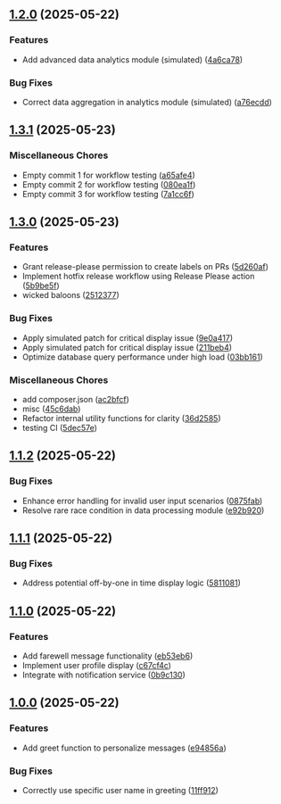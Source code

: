 ## [1.2.0](https://github.com/Ctikki/github-playground/compare/v1.1.2...v1.2.0) (2025-05-22)

### Features

* Add advanced data analytics module (simulated) ([4a6ca78](https://github.com/Ctikki/github-playground/commit/4a6ca789c8a76c15117f34269b14bde45cc95a7b))

### Bug Fixes

* Correct data aggregation in analytics module (simulated) ([a76ecdd](https://github.com/Ctikki/github-playground/commit/a76ecdd20e4214ce09d7d5328306feee1ad01109))
## [1.3.1](https://github.com/Ctikki/github-playground/compare/v1.3.0...v1.3.1) (2025-05-23)


### Miscellaneous Chores

* Empty commit 1 for workflow testing ([a65afe4](https://github.com/Ctikki/github-playground/commit/a65afe4b08da0fa15593a59198c077330b62cdf1))
* Empty commit 2 for workflow testing ([080ea1f](https://github.com/Ctikki/github-playground/commit/080ea1fd4641355080f02e1d8657d7a58dfc9e20))
* Empty commit 3 for workflow testing ([7a1cc6f](https://github.com/Ctikki/github-playground/commit/7a1cc6f048b9546733e62322f191eda3c6718dba))

## [1.3.0](https://github.com/Ctikki/github-playground/compare/v1.2.0...v1.3.0) (2025-05-23)


### Features

* Grant release-please permission to create labels on PRs ([5d260af](https://github.com/Ctikki/github-playground/commit/5d260af8f049d0cdbe3805408a59c404cc6036a0))
* Implement hotfix release workflow using Release Please action ([5b9be5f](https://github.com/Ctikki/github-playground/commit/5b9be5fb2d6623e76ff394c638ce78e8b6586be3))
* wicked baloons ([2512377](https://github.com/Ctikki/github-playground/commit/251237761ab0c653282b4b1cafaa88b888d1d6ab))


### Bug Fixes

* Apply simulated patch for critical display issue ([9e0a417](https://github.com/Ctikki/github-playground/commit/9e0a4173d35543250a7409e4a269e325d4d05a59))
* Apply simulated patch for critical display issue ([211beb4](https://github.com/Ctikki/github-playground/commit/211beb4422ae6578a476d209a4b27bf948d0d7a6))
* Optimize database query performance under high load ([03bb161](https://github.com/Ctikki/github-playground/commit/03bb161b128e02b0bedfc0488c13e6a8d7fce7b3))


### Miscellaneous Chores

* add composer.json ([ac2bfcf](https://github.com/Ctikki/github-playground/commit/ac2bfcfadd9491cb6592d55dcafbddd085e21455))
* misc ([45c6dab](https://github.com/Ctikki/github-playground/commit/45c6dab57746083c1445880a211814c61ea414c2))
* Refactor internal utility functions for clarity ([36d2585](https://github.com/Ctikki/github-playground/commit/36d2585a5343d1421424eaa8de110641c8bed901))
* testing CI ([5dec57e](https://github.com/Ctikki/github-playground/commit/5dec57ec29f1913ac9e2eb83c321eb4c150c928a))

## [1.1.2](https://github.com/Ctikki/github-playground/compare/v1.1.1...v1.1.2) (2025-05-22)

### Bug Fixes

* Enhance error handling for invalid user input scenarios ([0875fab](https://github.com/Ctikki/github-playground/commit/0875fab04d5bd77f9182d6f4d8004068a2ecddca))
* Resolve rare race condition in data processing module ([e92b920](https://github.com/Ctikki/github-playground/commit/e92b920f15ec8b97cb294b63695533f9e2a750b7))
## [1.1.1](https://github.com/Ctikki/github-playground/compare/v1.1.0...v1.1.1) (2025-05-22)

### Bug Fixes

* Address potential off-by-one in time display logic ([5811081](https://github.com/Ctikki/github-playground/commit/581108131c955c4efe15875df1e0e86e33fc3a90))
## [1.1.0](https://github.com/Ctikki/github-playground/compare/v1.0.0...v1.1.0) (2025-05-22)

### Features

* Add farewell message functionality ([eb53eb6](https://github.com/Ctikki/github-playground/commit/eb53eb684e61adf1d9e4cf4dbcf8b166f5e49ca4))
* Implement user profile display ([c67cf4c](https://github.com/Ctikki/github-playground/commit/c67cf4cfce6b8aee0b33fe8b000d9d5168a87cea))
* Integrate with notification service ([0b9c130](https://github.com/Ctikki/github-playground/commit/0b9c130d32d0abc80ad7476e1bfe8e204a97204f))
## [1.0.0](https://github.com/Ctikki/github-playground/compare/e94856adeb415bc3b1d20eb0713b1f02342b78bd...v1.0.0) (2025-05-22)

### Features

* Add greet function to personalize messages ([e94856a](https://github.com/Ctikki/github-playground/commit/e94856adeb415bc3b1d20eb0713b1f02342b78bd))

### Bug Fixes

* Correctly use specific user name in greeting ([11ff912](https://github.com/Ctikki/github-playground/commit/11ff912fc217f755e4f3a3d0d667a3bf08f9c085))
